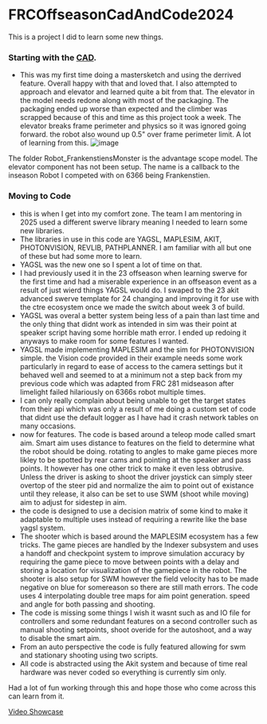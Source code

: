 # FRCOffseasonCadAndCode2024

This is a project I did to learn some new things.

### Starting with the [CAD](https://cad.onshape.com/documents/7b13049c2cde382fdd62978c/w/b0b2d0bd70eaff5d44976ab3/e/618cb2263d489624640a6db2?renderMode=0&uiState=676de51d1038fe27e777eb76). 
* This was my first time doing a mastersketch and using the derrived feature.
Overall happy with that and loved that. I also attempted to approach and elevator and learned quite a bit from that. The elevator in the model needs redone along with most of the packaging. The packaging ended up worse than expected and the climber was scrapped because of this and time as this project took a week. The elevator breaks frame perimeter and physics so it was ignored going forward. the robot also wound up 0.5" over frame perimeter limit. A lot of learning from this.
![image](https://github.com/user-attachments/assets/f3a50dda-3c09-4e25-8a51-0d27c28d4258)


The folder Robot_FrankenstiensMonster is the advantage scope model. The elevator component has not been setup. The name is a callback to the inseason Robot I competed with on 6366 being Frankenstien.

### Moving to Code
* this is when I get into my comfort zone. The team I am mentoring in 2025 used a different swerve library meaning I needed to learn some new libraries.
* The libraries in use in this code are YAGSL, MAPLESIM, AKIT, PHOTONVISION, REVLIB, PATHPLANNER. I am familiar with all but one of these but had some more to learn.
* YAGSL was the new one so I spent a lot of time on that.
* I had previously used it in the 23 offseason when learning swerve for the first time and had a miserable experience in an offseason event as a result of just wierd things YAGSL would do. I swaped to the 23 akit advanced swerve template for 24 changing and improving it for use with the ctre ecosystem once we made the switch about week 3 of build.
 * YAGSL was overal a better system being less of a pain than last time and the only thing that didnt work as intended in sim was their point at speaker script having some horrible math error. I ended up redoing it anyways to make room for some features I wanted.
 * YAGSL made implementing MAPLESIM and the sim for PHOTONVISION simple. the Vision code provided in their example needs some work particularly in regard to ease of access to the camera settings but it behaved well and seemed to at a minimum not a step back from my previous code which was adapted from FRC 281 midseason after limelight failed hilariously on 6366s robot multiple times.
 * I can only really complain about being unable to get the target states from their api which was only a result of me doing a custom set of code that didnt use the default logger as I have had it crash network tables on many occasions.
* now for features. The code is based around a teleop mode called smart aim. Smart aim uses distance to features on the field to determine what the robot should be doing. rotating to angles to make game pieces more likley to be spotted by rear cams and pointing at the speaker and pass points. It however has one other trick to make it even less obtrusive. Unless the driver is asking to shoot the driver joystick can simply steer overtop of the steer pid and normalize the aim to point out of existance until they release, it also can be set to use SWM (shoot while moving) aim to adjust for sidestep in aim.
* the code is designed to use a decision matrix of some kind to make it adaptable to multiple uses instead of requiring a rewrite like the base yagsl system.
* The shooter which is based around the MAPLESIM ecosystem has a few tricks. The game pieces are handled by the Indexer subsystem and uses a handoff and checkpoint system to improve simulation accuracy by requiring the game piece to move between points with a delay and storing a location for visualization of the gamepiece in the robot. The shooter is also setup for SWM however the field velocity has to be made negative on blue for somereason so there are still math errors. The code uses 4 interpolating double tree maps for aim point generation. speed and angle for both passing and shooting.
* The code is missing some things I wish it wasnt such as and IO file for controllers and some redundant features on a second controller such as manual shooting setpoints, shoot overide for the autoshoot, and a way to disable the smart aim.
* From an auto perspective the code is fully featured allowing for swm and stationary shooting using two scripts.
* All code is abstracted using the Akit system and because of time real hardware was never coded so everything is currently sim only.

Had a lot of fun working through this and hope those who come across this can learn from it. 

[Video Showcase](https://youtu.be/myx9rAiUxsQ)



